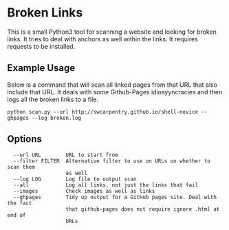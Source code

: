 # Broken Links

This is a small Python3 tool for scanning a website and looking for broken links. It tries to deal with anchors as well within the links. It requires requests to be installed.

## Example Usage

Below is a command that will scan all linked pages from that URL that also include that URL. It deals with some Github-Pages idiosyyncracies and then logs all the broken links to a file.

```
python scan.py --url http://swcarpentry.github.io/shell-novice --ghpages --log broken.log
```

## Options

```
  --url URL        URL to start from
  --filter FILTER  Alternative filter to use on URLs on whether to scan them
                   as well
  --log LOG        Log file to output scan
  --all            Log all links, not just the links that fail
  --images         Check images as well as links
  --ghpages        Tidy up output for a GitHub pages site. Deal with the fact
                   that github-pages does not require ignore .html at end of
                   URLs
```
